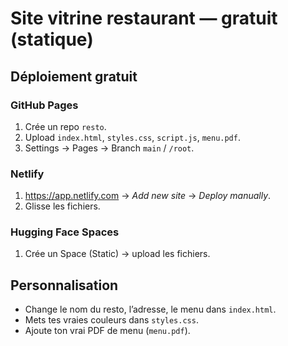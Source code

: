 # Site vitrine restaurant — gratuit (statique)

## Déploiement gratuit
### GitHub Pages
1. Crée un repo `resto`.
2. Upload `index.html`, `styles.css`, `script.js`, `menu.pdf`.
3. Settings → Pages → Branch `main` / `/root`.

### Netlify
1. https://app.netlify.com → *Add new site* → *Deploy manually*.
2. Glisse les fichiers.

### Hugging Face Spaces
1. Crée un Space (Static) → upload les fichiers.

## Personnalisation
- Change le nom du resto, l’adresse, le menu dans `index.html`.
- Mets tes vraies couleurs dans `styles.css`.
- Ajoute ton vrai PDF de menu (`menu.pdf`).

